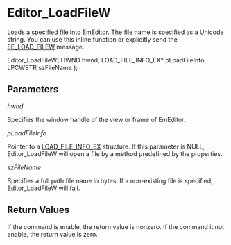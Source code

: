 # Editor\_LoadFileW

Loads a specified file into EmEditor. The file name is specified as a Unicode
string. You can use this inline function or explicitly send the
[EE\_LOAD\_FILEW](../message/ee_load_filew) message.

Editor\_LoadFileW( HWND hwnd, LOAD\_FILE\_INFO\_EX\* pLoadFileInfo, LPCWSTR szFileName
);

## Parameters

_hwnd_

Specifies the window handle of the view or frame of EmEditor.

_pLoadFileInfo_

Pointer to a [LOAD\_FILE\_INFO\_EX](../structure/load_file_info) structure. If this parameter is NULL, Editor\_LoadFileW will
open a file by a method predefined by the properties.

_szFileName_

Specifies a full path file name in bytes. If a non-existing file is
specified, Editor\_LoadFileW will fail.

## Return Values

If the command is enable, the return value is nonzero. If the command it
not enable, the return value is zero.
